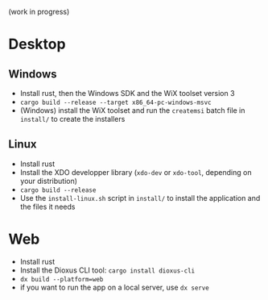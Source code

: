 (work in progress)
# Desktop

## Windows

- Install rust, then the Windows SDK and the WiX toolset version 3
- `cargo build --release --target x86_64-pc-windows-msvc`
- (Windows) install the WiX toolset and run the `createmsi` batch file in `install/` to create the installers

## Linux

- Install rust
- Install the XDO developper library (`xdo-dev` or `xdo-tool`, depending on your distribution)
- `cargo build --release`
- Use the `install-linux.sh` script in `install/` to install the application and the files it needs

# Web
- Install rust
- Install the Dioxus CLI tool: `cargo install dioxus-cli`
- `dx build --platform=web`
- if you want to run the app on a local server, use `dx serve`
